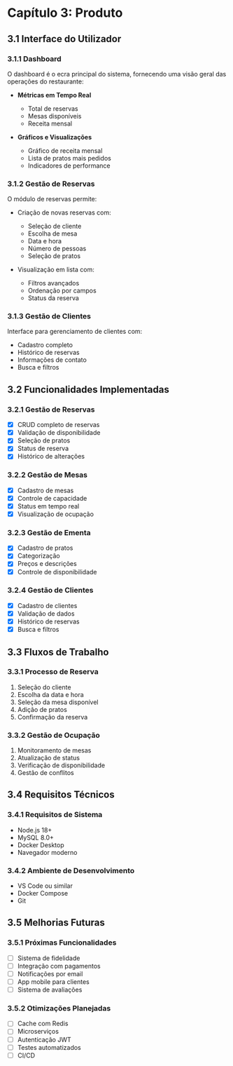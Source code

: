 # Capítulo 3: Produto

## 3.1 Interface do Utilizador

### 3.1.1 Dashboard
O dashboard é o ecra principal do sistema, fornecendo uma visão geral das operações do restaurante:

- **Métricas em Tempo Real**
  - Total de reservas
  - Mesas disponíveis
  - Receita mensal

- **Gráficos e Visualizações**
  - Gráfico de receita mensal
  - Lista de pratos mais pedidos
  - Indicadores de performance

### 3.1.2 Gestão de Reservas
O módulo de reservas permite:

- Criação de novas reservas com:
  - Seleção de cliente
  - Escolha de mesa
  - Data e hora
  - Número de pessoas
  - Seleção de pratos

- Visualização em lista com:
  - Filtros avançados
  - Ordenação por campos
  - Status da reserva

### 3.1.3 Gestão de Clientes
Interface para gerenciamento de clientes com:

- Cadastro completo
- Histórico de reservas
- Informações de contato
- Busca e filtros

## 3.2 Funcionalidades Implementadas

### 3.2.1 Gestão de Reservas
- [x] CRUD completo de reservas
- [x] Validação de disponibilidade
- [x] Seleção de pratos
- [x] Status de reserva
- [x] Histórico de alterações

### 3.2.2 Gestão de Mesas
- [x] Cadastro de mesas
- [x] Controle de capacidade
- [x] Status em tempo real
- [x] Visualização de ocupação

### 3.2.3 Gestão de Ementa
- [x] Cadastro de pratos
- [x] Categorização
- [x] Preços e descrições
- [x] Controle de disponibilidade

### 3.2.4 Gestão de Clientes
- [x] Cadastro de clientes
- [x] Validação de dados
- [x] Histórico de reservas
- [x] Busca e filtros

## 3.3 Fluxos de Trabalho

### 3.3.1 Processo de Reserva
1. Seleção do cliente
2. Escolha da data e hora
3. Seleção da mesa disponível
4. Adição de pratos
5. Confirmação da reserva

### 3.3.2 Gestão de Ocupação
1. Monitoramento de mesas
2. Atualização de status
3. Verificação de disponibilidade
4. Gestão de conflitos

## 3.4 Requisitos Técnicos

### 3.4.1 Requisitos de Sistema
- Node.js 18+
- MySQL 8.0+
- Docker Desktop
- Navegador moderno

### 3.4.2 Ambiente de Desenvolvimento
- VS Code ou similar
- Docker Compose
- Git

## 3.5 Melhorias Futuras

### 3.5.1 Próximas Funcionalidades
- [ ] Sistema de fidelidade
- [ ] Integração com pagamentos
- [ ] Notificações por email
- [ ] App mobile para clientes
- [ ] Sistema de avaliações

### 3.5.2 Otimizações Planejadas
- [ ] Cache com Redis
- [ ] Microserviços
- [ ] Autenticação JWT
- [ ] Testes automatizados
- [ ] CI/CD